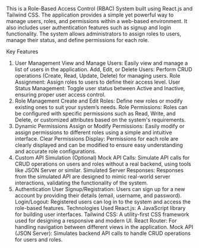 This is a Role-Based Access Control (RBAC) System built using React.js and Tailwind CSS. The application provides a simple yet powerful way to manage users, roles, and permissions within a web-based environment. It also includes user authentication features such as signup and login functionality. The system allows administrators to assign roles to users, manage their status, and define permissions for each role.

Key Features
1. User Management
View and Manage Users: Easily view and manage a list of users in the application.
Add, Edit, or Delete Users: Perform CRUD operations (Create, Read, Update, Delete) for managing users.
Role Assignment: Assign roles to users to define their access level.
User Status Management: Toggle user status between Active and Inactive, ensuring proper user access control.
2. Role Management
Create and Edit Roles: Define new roles or modify existing ones to suit your system’s needs.
Role Permissions: Roles can be configured with specific permissions such as Read, Write, and Delete, or customized attributes based on the system's requirements.
3. Dynamic Permissions
Assign or Modify Permissions: Easily modify or assign permissions to different roles using a simple and intuitive interface.
Clear Permissions Display: Permissions for each role are clearly displayed and can be modified to ensure easy understanding and accurate role configurations.
4. Custom API Simulation (Optional)
Mock API Calls: Simulate API calls for CRUD operations on users and roles without a real backend, using tools like JSON Server or similar.
Simulated Server Responses: Responses from the simulated API are designed to mimic real-world server interactions, validating the functionality of the system.
5. Authentication
User Signup/Registration: Users can sign up for a new account by providing their details (email, username, and password).
Login/Logout: Registered users can log in to the system and access the role-based features.
Technologies Used
React.js: A JavaScript library for building user interfaces.
Tailwind CSS: A utility-first CSS framework used for designing a responsive and modern UI.
React Router: For handling navigation between different views in the application.
Mock API (JSON Server): Simulates backend API calls to handle CRUD operations for users and roles.
